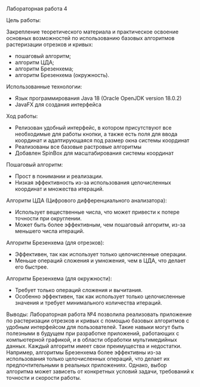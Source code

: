 Лабораторная работа 4

Цель работы:

Закрепление теоретического материала и практическое освоение основных возможностей по использованию базовых алгоритмов растеризации отрезков и кривых:
- пошаговый алгоритм;
- алгоритм ЦДА;
- алгоритм Брезенхема;
- алгоритм Брезенхема (окружность).

Использованные технологии:
- Язык программирования Java 18 (Oracle OpenJDK version 18.0.2)
- JavaFX для создания интерфейса

Ход работы:
- Релизован удобный интерфейс, в котором присутствуют все необходимые для работы кнопки, а также есть поля для ввода координат и адаптирующаяся под размер окна системы координат
- Реализованы все базовые растровые алгоритмы
- Добавлен SpinBox для масштабирования системы координат

Пошаговый алгоритм:
- Прост в понимании и реализации.
- Низкая эффективность из-за использования целочисленных координат и множества итераций.
  
Алгоритм ЦДА (Цифрового дифференциального анализатора):
- Использует вещественные числа, что может привести к потере точности при округлении.
- Может быть более эффективным, чем пошаговый алгоритм, из-за меньшего числа итераций.

Алгоритм Брезенхема (для отрезков):
- Эффективен, так как использует только целочисленные операции.
- Меньше операций сложения и умножения, чем в ЦДА, что делает его быстрее.

Алгоритм Брезенхема (для окружности):
- Требует только операций сложения и вычитания.
- Особенно эффективен, так как использует только целочисленные значения и требует минимального количества итераций.

Выводы:
Лабораторная работа №4 позволила реализовать приложение по растеризации отрезков и кривых с помощью базовых алгоритмов с удобным интерфейсом для пользователей. Такие навыки могут быть полезными в будущем при разработке приложений, работающих с компьютерной графикой, и в области обработки мультимедийных данных. Каждый алгоритм имеет свои преимущества и недостатки. Например, алгоритмы Брезенхема более эффективны из-за использования только целочисленных операций, что делает их предпочтительными в реальных приложениях. Однако, выбор алгоритма может зависеть от конкретных условий задачи, требований к точности и скорости работы.

